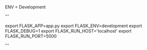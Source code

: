 ENV = Development

'''

export FLASK_APP=app.py
export FLASK_ENV=development
export FLASK_DEBUG=1
export FLASK_RUN_HOST='localhost'
export FLASK_RUN_PORT=5000

'''
